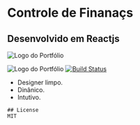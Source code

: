 # Controle de Finanaçs
## Desenvolvido em Reactjs
![Logo do Portfólio](https://i.imgur.com/5R9Et9L.gif)

![Logo do Portfólio](https://i.imgur.com/TdPMfym.gif)
[![Build Status](https://travis-ci.org/joemccann/dillinger.svg?branch=master)](https://travis-ci.org/joemccann/dillinger)

- Designer limpo.
- Dinânico.
- Intutivo.
```
## License
MIT

